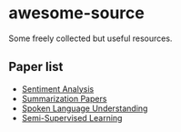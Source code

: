 # awesome-source
Some freely collected but useful resources.


## Paper list
- [Sentiment Analysis](https://github.com/declare-lab/awesome-sentiment-analysis)
- [Summarization Papers](https://github.com/xcfcode/Summarization-Papers)
- [Spoken Language Understanding](https://github.com/yizhen20133868/Awesome-SLU-Survey)
- [Semi-Supervised Learning](https://github.com/yassouali/awesome-semi-supervised-learning)
